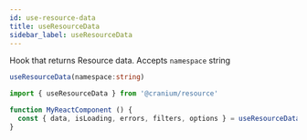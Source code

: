 ```yaml
---
id: use-resource-data
title: useResourceData
sidebar_label: useResourceData
---
```


Hook that returns Resource data. Accepts `namespace` string
```ts
useResourceData(namespace:string)
```
```js
import { useResourceData } from '@cranium/resource'

function MyReactComponent () {
  const { data, isLoading, errors, filters, options } = useResourceData('dogs') 
}
```
